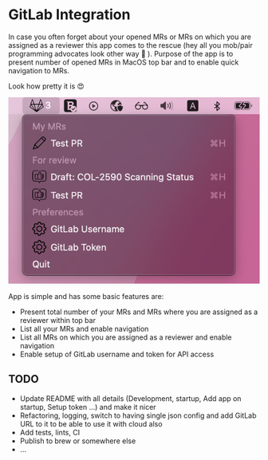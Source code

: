 # GitLab Integration

In case you often forget about your opened MRs or MRs on which you are assigned as a reviewer this app comes to the rescue (hey all you mob/pair programming advocates look other way :zany_face: ). Purpose of the app is to present number of opened MRs in MacOS top bar and to enable quick navigation to MRs.

Look how pretty it is :heart_eyes:

![App preview](./images/gitlab_integration_app_preview.png)


App is simple and has some basic features are:
- Present total number of your MRs and MRs where you are assigned as a reviewer within top bar
- List all your MRs and enable navigation
- List all MRs on which you are assigned as a reviewer and enable navigation
- Enable setup of GitLab username and token for API access

## TODO
- Update README with all details (Development, startup, Add app on startup, Setup token ...) and make it nicer
- Refactoring, logging, switch to having single json config and add GitLab URL to it to be able to use it with cloud also
- Add tests, lints, CI
- Publish to brew or somewhere else
- ...
